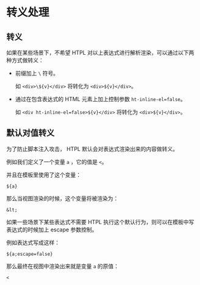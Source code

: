 # 转义处理

## 转义

如果在某些场景下，不希望 HTPL 对以上表达式进行解析渲染，可以通过以下两种方式做转义：

- 前缀加上 `\` 符号。

    如 `<div>\${v}</div>` 将转化为 `<div>${v}</div>`。

- 通过在包含表达式的 HTML 元素上加上控制参数 `ht-inline-el=false`。

    如 `<div ht-inline-el=false>${v}</div>` 将转化为 `<div>${v}</div>`。

## 默认对值转义

为了防止脚本注入攻击， HTPL 默认会对表达式渲染出来的内容做转义。

例如我们定义了一个变量 `a` ，它的值是 `<`。

并且在模板里使用了这个变量：

```
${a}
```

那么当视图渲染的时候，这个变量将被渲染为：

```
&lt;
```

如果一些场景下某些表达式不需要 HTPL 执行这个默认行为，则可以在模板中写表达式的时候加上 escape 参数控制。

例如表达式写成这样：

```
${a;escape=false}
```

那么最终在视图中渲染出来就是变量 `a` 的原值：

```
<
```